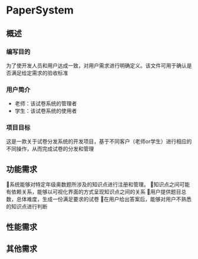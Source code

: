 # PaperSystem
## 概述
### 编写目的
 为了使开发人员和用户达成一致，对用户需求进行明确定义。该文件可用于确认是否满足给定需求的验收标准
### 用户简介
 * 老师：该试卷系统的管理者
 * 学生：该试卷系统的使用者
### 项目目标
 这是一款关于试卷分发系统的开发项目，基于不同客户（老师or学生）进行相应的不同操作，从而完成试卷的分发和管理
## 功能需求
系统能够对特定年级奥数题所涉及的知识点进行注册和管理。
知识点之间可能有依赖关系，能够以可视化界面的方式呈现知识点之间的关系
用户提供题目总数，总体难度，生成一份满足要求的试卷
在用户给出答案后，能够对用户不熟悉的知识点进行判断
## 性能需求
## 其他需求
